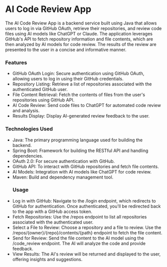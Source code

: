 <h1>AI Code Review App</h1>
<p>The AI Code Review App is a backend service built using Java that allows users to log in via GitHub OAuth, retrieve their repositories, and review code files using AI models like ChatGPT or Claude. The application leverages GitHub's API to fetch repository information and file contents, which are then analyzed by AI models for code review. The results of the review are presented to the user in a concise and informative manner.</p>
<h3>Features</h3>
<ul>
<li>GitHub OAuth Login: Secure authentication using GitHub OAuth, allowing users to log in using their GitHub credentials.</li>
<li>Repository Listing: Retrieve a list of repositories associated with the authenticated GitHub user.</li>
<li>File Content Retrieval: Fetch the contents of files from the user's repositories using GitHub API.</li>
<li>AI Code Review: Send code files to ChatGPT for automated code review and analysis.</li>
<li>Results Display: Display AI-generated review feedback to the user.</li>
</ul>
<h3>Technologies Used</h3>
<ul>
<li>Java: The primary programming language used for building the backend.</li>
<li>Spring Boot: Framework for building the RESTful API and handling dependencies.</li>
<li>OAuth 2.0: For secure authentication with GitHub.</li>
<li>GitHub API: To interact with GitHub repositories and fetch file contents.</li>
<li>AI Models: Integration with AI models like ChatGPT for code review.</li>
<li>Maven: Build and dependency management tool.</li>

<h3>Usage</h3>
<li>Log in with GitHub: Navigate to the /login endpoint, which redirects to GitHub for authentication. Once authenticated, you'll be redirected back to the app with a GitHub access token.</li>

<li>Fetch Repositories: Use the /repos endpoint to list all repositories associated with the authenticated user.</li>

<li>Select a File to Review: Choose a repository and a file to review. Use the /repos/{owner}/{repo}/contents/{path} endpoint to fetch the file content.</li>

<li>Send for Review: Send the file content to the AI model using the /code_review endpoint. The AI will analyze the code and provide feedback.</li>

<li>View Results: The AI's review will be returned and displayed to the user, offering insights and suggestions.</li>
